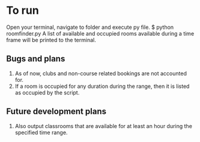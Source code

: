# To run
Open your terminal, navigate to folder and execute py file.
    $ python roomfinder.py
A list of available and occupied rooms available during a time frame will be printed to the terminal.

## Bugs and plans
1. As of now, clubs and non-course related bookings are not accounted for. 
2. If a room is occupied for any duration during the range, then it is listed as occupied by the script. 

## Future development plans
1. Also output classrooms that are available for at least an hour during the specified time range.